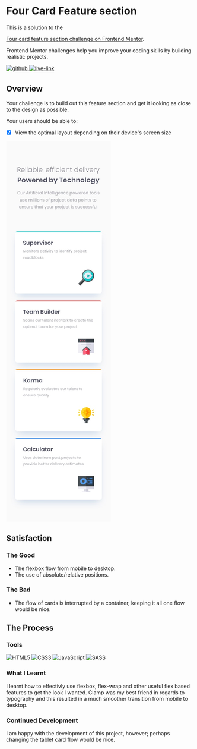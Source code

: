<!-- USE THIS TEMPLATE FOR FUTURE FRONTEND MENTOR PROJECTS, CLEAN CONSISTENT README'S FOR ALL PROJECTS - PAST SELF. -->

<!-- REPLACE HREFS & PROJECT NAMES -->
<h1>Four Card Feature section</h1>
<p>
  This is a solution to the 
  
  [Four card feature section challenge on Frontend Mentor](https://www.frontendmentor.io/challenges/four-card-feature-section-weK1eFYK).
  
  Frontend Mentor challenges help you improve your coding skills by building realistic projects. 
</p>

<!-- REPLACE HREFS -->
<a href="https://www.frontendmentor.io/solutions/four-card-section-with-sass-HTxRZK5NF" target="_blank">
  <img src=https://img.shields.io/badge/solution-3e54a3?&style=for-the-badge&logo=frontendmentor&logoColor=white alt=github style="margin-bottom: 5px;" />
</a>
<a href="https://peaceful-cori-1d9ac2.netlify.app/" target="_blank">
  <img src=https://img.shields.io/badge/live%20demo-lightgreen?&style=for-the-badge&logo=html5&logoColor=333 alt=live-link style="margin-bottom: 5px;" />
</a>

<!-- REPLACE TASKS -->
<h2>Overview</h2>
Your challenge is to build out this feature section and get it looking as close to the design as possible.

Your users should be able to:
- [x] View the optimal layout depending on their device's screen size

<!-- IMAGE MAY NEED REPLACING -->
![](./design/mobile-design.jpg)

<!-- REPLACE LIST ITEMS -->
<h2>Satisfaction</h2>
<h3>The Good</h3>
  <ul>
    <li>The flexbox flow from mobile to desktop.</li>
    <li>The use of absolute/relative positions.</li>
  </ul>
<h3>The Bad</h3>
  <ul>
    <li>The flow of cards is interrupted by a container, keeping it all one flow would be nice.</li>
  </ul>

<!-- UPDATE ENTIRE SECTION -->
<h2>The Process</h2>
<h3>Tools</h3>
<p>
  <img alt="HTML5" src="https://img.shields.io/badge/-HTML5-red?style=flat-square&logo=html5&logoColor=white" />
  <img alt="CSS3" src="https://img.shields.io/badge/-CSS3-blue?style=flat-square&logo=css3&logoColor=white" />
  <img alt="JavaScript" src="https://img.shields.io/badge/-JavaScript-yellow?style=flat-square&logo=JavaScript&logoColor=white" />
  
  <img alt="SASS" src="https://img.shields.io/badge/-SASS-bf4080?style=flat-square&logo=sass&logoColor=white" />
</p>
<h3>What I Learnt</h3>
  <p>
    I learnt how to effectivly use flexbox, flex-wrap and other useful flex based features to get the look I wanted.
    Clamp was my best friend in regards to typography and this resulted in a much smoother transition from mobile to desktop.
  </p>
<h3>Continued Development</h3>
  <p>
    I am happy with the development of this project, however; perhaps changing the tablet card flow would be nice.
  </p>
  
<!--  Thank you for taking the time to review my projects!  -->
